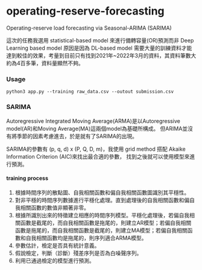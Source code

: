 # operating-reserve-forecasting

Operating-reserve load forecasting via Seasonal-ARIMA (SARIMA)

這次的任務我選用 statistical-based model 來進行備轉容量(OR)預測而非 Deep Learning based model
原因是因為 DL-based model 需要大量的訓練資料才能達到較佳的效果，考量到目前只有找到2021年~2022年3月的資料，其資料筆數大約為4百多筆，資料量顯然不夠。

### Usage

```
python3 app.py --training raw_data.csv --outout submission.csv 
```

### SARIMA 

Autoregressive Integrated Moving Average(ARMA)是以Autoregressive model(AR)和Moving Average(MA)這兩個model為基礎所構成。
但ARIMA並沒有將季節的因素考慮進去，於是就有了SARIMA的出現。

SARIMA的參數有 (p, q, d) x (P, Q, D, m)，我使用 grid method 搭配 Akaike Information Criterion (AIC)來找出最合適的參數，
找到之後就可以使用模型來進行預測。

#### training process

1. 根據時間序列的散點圖、自我相關函數和偏自我相關函數圖識別其平穩性。
2. 對非平穩的時間序列數據進行平穩化處理。直到處理後的自我相關函數和偏自我相關函數的數值非顯著非零。
3. 根據所識別出來的特徵建立相應的時間序列模型。平穩化處理後，若偏自我相關函數是截尾的，而自我相關函數是拖尾的，則建立AR模型；若偏自我相關函數是拖尾的，而自我相關函數是截尾的，則建立MA模型；若偏自我相關函數和自我相關函數均是拖尾的，則序列適合ARMA模型。
4. 參數估計，檢定是否具有統計意義。
5. 假說檢定，判斷（診斷）殘差序列是否為白噪聲序列。
6. 利用已通過檢定的模型進行預測。
